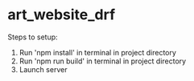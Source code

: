 # art_website_drf
Steps to setup:
  1. Run 'npm install' in terminal in project directory
  1. Run 'npm run build' in terminal in project directory
  2. Launch server
